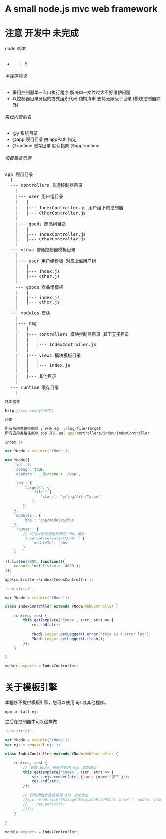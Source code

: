 # A small node.js mvc web framework

# 注意 开发中 未完成

###### node 版本

* > 5

###### 本程序特点

* 采用控制器单一入口执行程序 解决单一文件过大不好维护问题
* 以控制器目录分组的方式组织代码 结构清晰 支持无限级子目录 (模块控制器除外)

###### 系统内置别名

* @y  系统目录
* @app  项目目录 由 appPath 指定
* @runtime  缓存目录 默认指向 @app/runtime

###### 项目目录示例

<pre>
app 项目目录
  |
  --- controllers 普通控制器目录
    |
    |--- user 用户组目录
    |   |
    |   |--- IndexController.js 用户组下的控制器
    |   |--- OtherController.js
    |
    |--- goods 商品组目录
    |   |
    |   |--- IndexController.js
    |   |--- OtherController.js
    |
  --- views 普通控制器模板目录
    |
    |--- user 用户组模板 对应上面用户组
    |   |
    |   |--- index.js
    |   |--- other.js
    |
    --- goods 商品组模板
    |   |
    |   |--- index.js
    |   |--- other.js
    |
  --- modules 模块
    |
    |--- reg
    |   |
    |   |--- controllers 模块控制器目录 其下无子目录
    |   |   |
    |   |   |--- IndexController.js
    |   |
    |   |--- views 模块模板目录
    |   |   |
    |   |   |--- index.js
    |   |
    |   |--- 其他目录
    |
  --- runtime 缓存目录
    |
</pre>

```javascript
路由格式

http://xxx.com/{ROUTE}
```

```javascript
约定

所有系统类路径都以 y 开头 eg. y/log/file/Target
所有应用类路径都以 app 开头 eg. app/controllers/index/IndexController
```

```javascript
index.js

var YNode = require('YNode');

new YNode({
    'id': 1,
    'debug': true,
    'appPath': __dirname + '/app',
    
    'log': {
        'targets': {
            'file': {
                'class': 'y/log/file/Target'
            }
        }
    },
    'modules': {
        'bbs': 'app/modules/bbs'
    },
    'routes': {
        // 访问此正则路径跳转到 bbs 模块
        '/userdefineroute/(\\d+)': {
            'moduleId': 'bbs'
        }
    }
    
}).listen(8080, function(){
    console.log('listen on 8080');
});
```

```javascript
app\controllers\index\IndexController.js

'use strict';

var YNode = require('YNode');

class IndexController extends YNode.WebController {
    
    run(req, res) {
        this.getTemplate('index', (err, str) => {
            res.end(str);
            
            YNode.Logger.getLogger().error('this is a error log');
            YNode.Logger.getLogger().flush();
        });
    }
    
}

module.exports = IndexController;
```

# 关于模板引擎

本程序不提供模板引擎，您可以使用 ejs 或其他程序。

```javascript
npm install ejs
```

之后在控制器中可以这样做

```javascript
'use strict';

var YNode = require('YNode');
var ejs = require('ejs');

class IndexController extends YNode.WebController {
    
    run(req, res) {
        // 获取 index 模板内容用 ejs 渲染输出
        this.getTemplate('index', (err, str) => {
            str = ejs.render(str, {user: {name:'张三'}});
            res.end(str);
        });
        
        // 获取模板全路径使用 ejs 渲染输出
        //ejs.renderFile(this.getTemplateFilePath('index'), {user: {name:'张三'}}, function(err, str){
        //    res.end(str);
        //});
    }
    
}

module.exports = IndexController;
```